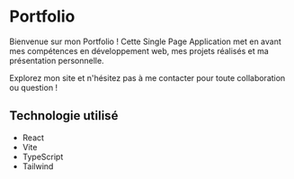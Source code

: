 # Portfolio

Bienvenue sur mon Portfolio ! Cette Single Page Application met en avant mes compétences en développement web, mes projets réalisés et ma présentation personnelle.

Explorez mon site et n'hésitez pas à me contacter pour toute collaboration ou question !

## Technologie utilisé

- React
- Vite
- TypeScript
- Tailwind